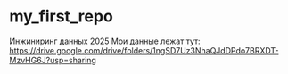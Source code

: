# my_first_repo
Инжиниринг данных 2025
Мои данные лежат тут:
https://drive.google.com/drive/folders/1ngSD7Uz3NhaQJdDPdo7BRXDT-MzvHG6J?usp=sharing
